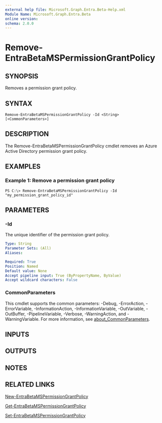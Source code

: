 ```yaml
---
external help file: Microsoft.Graph.Entra.Beta-Help.xml
Module Name: Microsoft.Graph.Entra.Beta
online version:
schema: 2.0.0
---
```


# Remove-EntraBetaMSPermissionGrantPolicy

## SYNOPSIS
Removes a permission grant policy.

## SYNTAX

```
Remove-EntraBetaMSPermissionGrantPolicy -Id <String> [<CommonParameters>]
```

## DESCRIPTION
The Remove-EntraBetaMSPermissionGrantPolicy cmdlet removes an Azure Active Directory permission grant policy.

## EXAMPLES

### Example 1: Remove a permission grant policy
```
PS C:\> Remove-EntraBetaMSPermissionGrantPolicy -Id "my_permission_grant_policy_id"
```

## PARAMETERS

### -Id
The unique identifier of the permission grant policy.

```yaml
Type: String
Parameter Sets: (All)
Aliases:

Required: True
Position: Named
Default value: None
Accept pipeline input: True (ByPropertyName, ByValue)
Accept wildcard characters: False
```

### CommonParameters
This cmdlet supports the common parameters: -Debug, -ErrorAction, -ErrorVariable, -InformationAction, -InformationVariable, -OutVariable, -OutBuffer, -PipelineVariable, -Verbose, -WarningAction, and -WarningVariable. For more information, see [about_CommonParameters](https://go.microsoft.com/fwlink/?LinkID=113216).

## INPUTS

## OUTPUTS

## NOTES

## RELATED LINKS

[New-EntraBetaMSPermissionGrantPolicy]()

[Get-EntraBetaMSPermissionGrantPolicy]()

[Set-EntraBetaMSPermissionGrantPolicy]()

